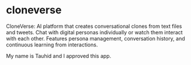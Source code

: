 # cloneverse
CloneVerse: AI platform that creates conversational clones from text files and tweets. Chat with digital personas individually or watch them interact with each other. Features persona management, conversation history, and continuous learning from interactions.

My name is Tauhid and I approved this app.

